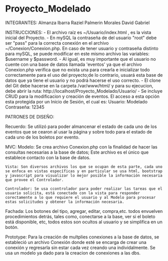 # Proyecto_Modelado
INTEGRANTES:
	Almanza Ibarra Raziel
	Palmerin Morales David Gabriel

INSTRUCCIONES:
	- El archivo raíz es ~/Usuario/index.html , es la vista inicial del Proyecto.
	- En mySQL la contraseña de del usuario "root" debe ser "pass" para la correcta conexión en el archivo ~/Conexion/Conexion.php. En caso de tener usuario y contraseña distinto para mySQL, se puede modificar en este mismo archivo las variables:  $username y $password.
	- Al igual, es muy importante que el usuario no cuente con una base de datos llamada 'eventos' ya que el archivo Conexion.php 
verifica que no exista una para crearla e inicializar todo correctamente para el uso del proyecto;de lo contrario, usuará esta base de datos que ya tiene el usuario y no podrá hacerse el uso correcto.
	- El clone del Git debe hacerse en la carpeta /var/www/html/ y para su ejecucion, debe abrir la ruta: http://localhost/Proyecto_Modelado/Usuario/
	- Se incluye CRUD para la modificacion y creación de eventos. El acceso a esta opción esta protegida por un Inicio de Sesión, el cual es:
Usuario: Modelado Contraseña: 12345


PATRONES DE DISEÑO:

Recuerdo:
	Se utilizó para poder almancenar el estado de cada uno de los eventos que se cearon al usar la página y sobre todo
	para el estado de cada uno de los boletos por evento.

MVC:
	Modelo: Se crea archivo Conexion.php con la finalidad de hacer las consultas necesarias a la base de datos; Este archivo es el único que establece contacto con la base de datos.

	Vista: Son diversos archivos los que se ocupan de esta parte, cada uno se enfoca en vistas específicas y en particular se usa html, bootstrap y javascript para visualizar lo mejor posible la información necesaria que provee el Controlador.

	Controlador: Se usa ccontrolador para poder realizar las tareas que el usuario solicita, está conectado con la vista para responder corectamente a lo que requiere el usuario y al Modelo para procesar estas solicitudes y obtener la información necesaria.


Fachada:
	Los botones del tipo, agregar, editar, compra,etc. todos envuelven procedimientos detrás, tales como, conectarse a la base, ver si el boleto está disponible, etc, todos estos son ocultos al usuario y se simplifica en un botón.


Prototype:
	Para la creación de multplies conexiones a la base de datos, se estableció un archivo Conexión donde esté se encarga de crear una conexión y regresarla sin estar cada vez creando una individalmente. Se usa un modelo ya dado para la creacion de conexiones a las dbs.


